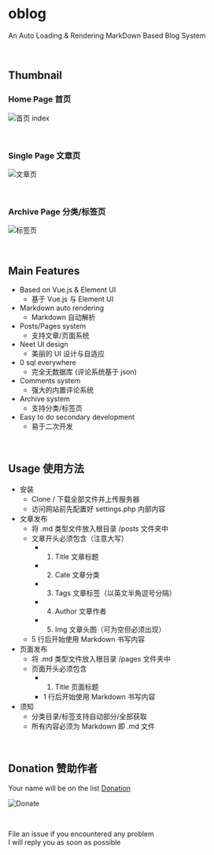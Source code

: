# oblog
An Auto Loading &amp; Rendering MarkDown Based Blog System

<br/>

## Thumbnail
### Home Page 首页
![首页 index](https://static.ouorz.com/QQ20190512-161843@2x.png)

<br/>

### Single Page 文章页
![文章页](https://static.ouorz.com/QQ20190512-161858@2x.png)

<br/>

### Archive Page 分类/标签页
![标签页](https://static.ouorz.com/QQ20190512-162128@2x.png)

<br/>

## Main Features
+ Based on Vue.js & Element UI 
  - 基于 Vue.js 与 Element UI
+ Markdown auto rendering
  - Markdown 自动解析 
+ Posts/Pages system
  - 支持文章/页面系统
+ Neet UI design
  - 美丽的 UI 设计与自适应
+ 0 sql everywhere
  - 完全无数据库 (评论系统基于 json)
+ Comments system
  - 强大的内置评论系统
+ Archive system
  - 支持分类/标签页
+ Easy to do secondary development
  - 易于二次开发

<br/>

## Usage 使用方法
+ 安装
  -  Clone / 下载全部文件并上传服务器
  -  访问网站前先配置好 settings.php 内部内容
+ 文章发布
  - 将 .md 类型文件放入根目录 /posts 文件夹中
  - 文章开头必须包含（注意大写）
    - 1. Title 文章标题
    - 2. Cate 文章分类
    - 3. Tags 文章标签（以英文半角逗号分隔）
    - 4. Author 文章作者
    - 5. Img 文章头图（可为空但必须出现）
  - 5 行后开始使用 Markdown 书写内容
+ 页面发布
  - 将 .md 类型文件放入根目录 /pages 文件夹中
  - 页面开头必须包含
    - 1. Title 页面标题
    - 1 行后开始使用 Markdown 书写内容
+ 须知
  - 分类目录/标签支持自动部分/全部获取
  - 所有内容必须为 Markdown 即 .md 文件

<br/>

## Donation 赞助作者
Your name will be on the list [Donation](https://www.snapaper.com/donate)
<br/>

![Donate](https://i.loli.net/2019/02/18/5c6a80afd1e26.png)

<br/>

File an issue if you encountered any problem
<br/>
I will reply you as soon as possible